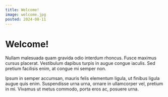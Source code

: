 ```yaml
---
title: Welcome!
image: welcome.jpg
posted: 2024-08-11
---
```


# Welcome!

Nullam malesuada quam gravida odio interdum rhoncus. Fusce maximus cursus placerat. Vestibulum dapibus turpis in augue congue iaculis. Sed pretium facilisis enim, at congue mi semper non. 

Ipsum in semper accumsan, mauris felis elementum ligula, ut finibus ligula augue quis enim. Suspendisse urna urna, ornare in ullamcorper vel, pretium in mi. Vivamus ut metus commodo, porta eros ac, posuere urna.